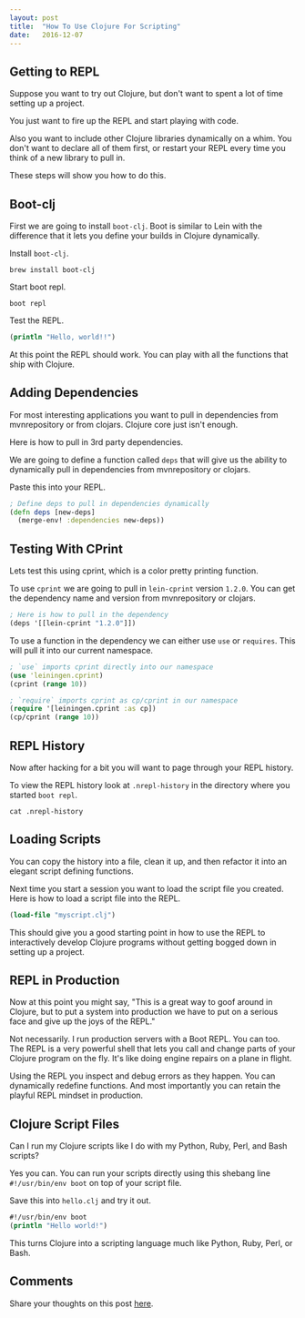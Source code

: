 ```yaml
---
layout: post
title:  "How To Use Clojure For Scripting"
date:   2016-12-07
---
```


## Getting to REPL

Suppose you want to try out Clojure, but don't want to spent a lot of
time setting up a project. 

You just want to fire up the REPL and start playing with code.

Also you want to include other Clojure libraries dynamically on a
whim. You don't want to declare all of them first, or restart your
REPL every time you think of a new library to pull in. 

These steps will show you how to do this.

## Boot-clj

First we are going to install `boot-clj`. Boot is similar to Lein with
the difference that it lets you define your builds in Clojure
dynamically.

Install `boot-clj`.

    brew install boot-clj

Start boot repl.

    boot repl

Test the REPL.

```clojure
(println "Hello, world!!")
```

At this point the REPL should work. You can play with all the
functions that ship with Clojure.

## Adding Dependencies

For most interesting applications you want to pull in dependencies
from mvnrepository or from clojars. Clojure core just isn't enough.

Here is how to pull in 3rd party dependencies.

We are going to define a function called `deps` that will give us the
ability to dynamically pull in dependencies from mvnrepository or
clojars.

Paste this into your REPL.

```clojure
; Define deps to pull in dependencies dynamically
(defn deps [new-deps]
  (merge-env! :dependencies new-deps))
```

## Testing With CPrint

Lets test this using cprint, which is a color pretty printing
function. 

To use `cprint` we are going to pull in `lein-cprint` version `1.2.0`.
You can get the dependency name and version from mvnrepository or
clojars. 

```clojure
; Here is how to pull in the dependency 
(deps '[[lein-cprint "1.2.0"]])
```

To use a function in the dependency we can either use `use` or
`requires`. This will pull it into our current namespace.

```clojure
; `use` imports cprint directly into our namespace
(use 'leiningen.cprint)
(cprint (range 10))

; `require` imports cprint as cp/cprint in our namespace
(require '[leiningen.cprint :as cp])
(cp/cprint (range 10))
```

## REPL History

Now after hacking for a bit you will want to page through your REPL
history.

To view the REPL history look at `.nrepl-history` in the directory
where you started `boot repl`.

    cat .nrepl-history

## Loading Scripts

You can copy the history into a file, clean it up, and then refactor
it into an elegant script defining functions.

Next time you start a session you want to load the script file you
created. Here is how to load a script file into the REPL. 

```clojure
(load-file "myscript.clj")
```

This should give you a good starting point in how to use the REPL to
interactively develop Clojure programs without getting bogged down in
setting up a project.

## REPL in Production

Now at this point you might say, "This is a great way to goof around
in Clojure, but to put a system into production we have to put on a
serious face and give up the joys of the REPL."

Not necessarily. I run production servers with a Boot REPL. You can
too. The REPL is a very powerful shell that lets you call and change
parts of your Clojure program on the fly. It's like doing engine
repairs on a plane in flight. 

Using the REPL you inspect and debug errors as they happen. You can
dynamically redefine functions. And most importantly you can retain
the playful REPL mindset in production.

## Clojure Script Files

Can I run my Clojure scripts like I do with my Python, Ruby, Perl, and
Bash scripts?

Yes you can. You can run your scripts directly using this shebang line 
`#!/usr/bin/env boot` on top of your script file.

Save this into `hello.clj` and try it out.

```clojure
#!/usr/bin/env boot
(println "Hello world!")
```

This turns Clojure into a scripting language much like Python, Ruby,
Perl, or Bash.  

## Comments

Share your thoughts on this post
[here](https://news.ycombinator.com/item?id=13134104).
